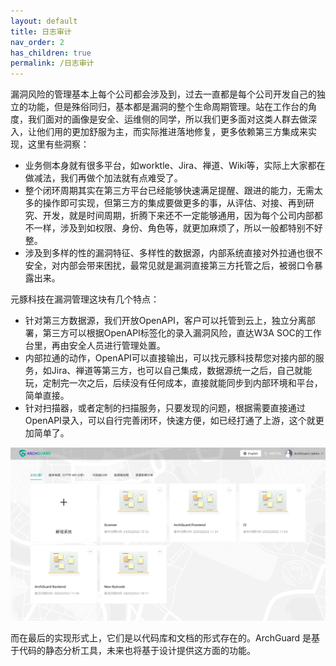 ```yaml
---
layout: default
title: 日志审计
nav_order: 2
has_children: true
permalink: /日志审计
---
```


漏洞风险的管理基本上每个公司都会涉及到，过去一直都是每个公司开发自己的独立的功能，但是殊俗同归，基本都是漏洞的整个生命周期管理。站在工作台的角度，我们面对的画像是安全、运维侧的同学，所以我们更多面对这类人群去做深入，让他们用的更加舒服为主，而实际推进落地修复，更多依赖第三方集成来实现，这里有些洞察：

- 业务侧本身就有很多平台，如worktle、Jira、禅道、Wiki等，实际上大家都在做减法，我们再做个加法就有点难受了。
- 整个闭环周期其实在第三方平台已经能够快速满足提醒、跟进的能力，无需太多的操作即可实现，但第三方的集成要做更多的事，从评估、对接、再到研究、开发，就是时间周期，折腾下来还不一定能够通用，因为每个公司内部都不一样，涉及到如权限、身份、角色等，就更加麻烦了，所以一般都特别不好整。
- 涉及到多样的性的漏洞特征、多样性的数据源，内部系统直接对外拉通也很不安全，对内部会带来困扰，最常见就是漏洞直接第三方托管之后，被弱口令暴露出来。

元豚科技在漏洞管理这块有几个特点：

- 针对第三方数据源，我们开放OpenAPI，客户可以托管到云上，独立分离部署，第三方可以根据OpenAPI标签化的录入漏洞风险，直达W3A SOC的工作台里，再由安全人员进行管理处置。
- 内部拉通的动作，OpenAPI可以直接输出，可以找元豚科技帮您对接内部的服务，如Jira、禅道等第三方，也可以自己集成，数据源统一之后，自己就能玩，定制完一次之后，后续没有任何成本，直接就能同步到内部环境和平台，简单直接。
- 针对扫描器，或者定制的扫描服务，只要发现的问题，根据需要直接通过OpenAPI录入，可以自行完善闭环，快速方便，如已经打通了上游，这个就更加简单了。


![Home](/assets/140/home.png)

而在最后的实现形式上，它们是以代码库和文档的形式存在的。ArchGuard 是基于代码的静态分析工具，未来也将基于设计提供这方面的功能。
